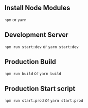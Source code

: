 ## Install Node Modules

`npm` or `yarn`

## Development Server

`npm run start:dev` or `yarm start:dev`

## Production Build

`npm run build` or `yarn build`

## Production Start script

`npm run start:prod` or `yarn start:prod`
